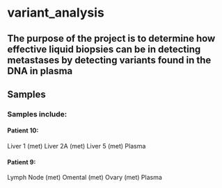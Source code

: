 # variant_analysis
## The purpose of the project is to determine how effective liquid biopsies can be in detecting metastases by detecting variants found in the DNA in plasma

## Samples
### Samples include:
#### Patient 10:
Liver 1 (met)
Liver 2A (met)
Liver 5 (met)
Plasma

#### Patient 9:
Lymph Node (met)
Omental (met)
Ovary (met)
Plasma
